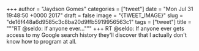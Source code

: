 
+++
author = "Jaydson Gomes"
categories = ["tweet"]
date = "Mon Jul 31 19:48:50 +0000 2017"
draft = false
image = "{TWEET_IMAGE}"
slug = "de16f448a6d9585c3c8ba20d9ffb5919956563c1"
tags = ["tweet"]
title = """RT @seldo: If anyone ever..."""
+++
RT @seldo: If anyone ever gets access to my Google search history they'll discover that I actually don't know how to program at all.
